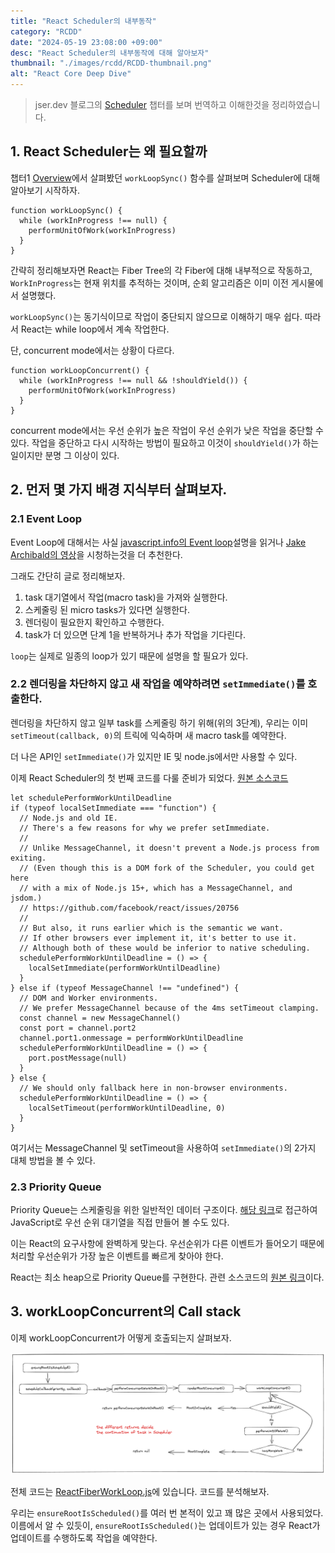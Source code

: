 ```yaml
---
title: "React Scheduler의 내부동작"
category: "RCDD"
date: "2024-05-19 23:08:00 +09:00"
desc: "React Scheduler의 내부동작에 대해 알아보자"
thumbnail: "./images/rcdd/RCDD-thumbnail.png"
alt: "React Core Deep Dive"
---
```


> jser.dev 블로그의 [Scheduler](https://jser.dev/react/2022/03/16/how-react-scheduler-works) 챕터를 보며 번역하고 이해한것을 정리하였습니다.

## 1. React Scheduler는 왜 필요할까

챕터1 [Overview](https://jser.dev/2023-07-11-overall-of-react-internals)에서 살펴봤던 `workLoopSync()` 함수를 살펴보며 Scheduler에 대해 알아보기 시작하자.

```tsx
function workLoopSync() {
  while (workInProgress !== null) {
    performUnitOfWork(workInProgress)
  }
}
```

간략히 정리해보자면 React는 Fiber Tree의 각 Fiber에 대해 내부적으로 작동하고, `WorkInProgress`는 현재 위치를 추적하는 것이며, 순회 알고리즘은 이미 이전 게시물에서 설명했다.

`workLoopSync()`는 동기식이므로 작업이 중단되지 않으므로 이해하기 매우 쉽다. 따라서 React는 while loop에서 계속 작업한다.

단, concurrent mode에서는 상황이 다르다.

```tsx
function workLoopConcurrent() {
  while (workInProgress !== null && !shouldYield()) {
    performUnitOfWork(workInProgress)
  }
}
```

concurrent mode에서는 우선 순위가 높은 작업이 우선 순위가 낮은 작업을 중단할 수 있다. 작업을 중단하고 다시 시작하는 방법이 필요하고 이것이 `shouldYield()`가 하는 일이지만 분명 그 이상이 있다.

## 2. 먼저 몇 가지 배경 지식부터 살펴보자.

### 2.1 Event Loop

Event Loop에 대해서는 사실 [javascript.info의 Event loop](https://javascript.info/event-loop)설명을 읽거나 [Jake Archibald의 영상](https://x.com/jaffathecake/status/961980260194684928)을 시청하는것을 더 추천한다.

그래도 간단히 글로 정리해보자.

1. task 대기열에서 작업(macro task)을 가져와 실행한다.
2. 스케줄링 된 micro tasks가 있다면 실행한다.
3. 렌더링이 필요한지 확인하고 수행한다.
4. task가 더 있으면 단계 1을 반복하거나 추가 작업을 기다린다.

`loop`는 실제로 일종의 loop가 있기 때문에 설명을 할 필요가 있다.

### 2.2 렌더링을 차단하지 않고 새 작업을 예약하려면 `setImmediate()`를 호출한다.

렌더링을 차단하지 않고 일부 task를 스케줄링 하기 위해(위의 3단계), 우리는 이미 `setTimeout(callback, 0)`의 트릭에 익숙하며 새 macro task를 예약한다.

더 나은 API인 `setImmediate()`가 있지만 IE 및 node.js에서만 사용할 수 있다.

이제 React Scheduler의 첫 번째 코드를 다룰 준비가 되었다. [원본 소스코드](https://github.com/facebook/react/blob/e62a8d754548a490c2a3bcff3b420e5eedaf11c0/packages/scheduler/src/forks/Scheduler.js#L550)

```tsx
let schedulePerformWorkUntilDeadline
if (typeof localSetImmediate === "function") {
  // Node.js and old IE.
  // There's a few reasons for why we prefer setImmediate.
  //
  // Unlike MessageChannel, it doesn't prevent a Node.js process from exiting.
  // (Even though this is a DOM fork of the Scheduler, you could get here
  // with a mix of Node.js 15+, which has a MessageChannel, and jsdom.)
  // https://github.com/facebook/react/issues/20756
  //
  // But also, it runs earlier which is the semantic we want.
  // If other browsers ever implement it, it's better to use it.
  // Although both of these would be inferior to native scheduling.
  schedulePerformWorkUntilDeadline = () => {
    localSetImmediate(performWorkUntilDeadline)
  }
} else if (typeof MessageChannel !== "undefined") {
  // DOM and Worker environments.
  // We prefer MessageChannel because of the 4ms setTimeout clamping.
  const channel = new MessageChannel()
  const port = channel.port2
  channel.port1.onmessage = performWorkUntilDeadline
  schedulePerformWorkUntilDeadline = () => {
    port.postMessage(null)
  }
} else {
  // We should only fallback here in non-browser environments.
  schedulePerformWorkUntilDeadline = () => {
    localSetTimeout(performWorkUntilDeadline, 0)
  }
}
```

여기서는 MessageChannel 및 setTimeout을 사용하여 `setImmediate()`의 2가지 대체 방법을 볼 수 있다.

### 2.3 Priority Queue

Priority Queue는 스케줄링을 위한 일반적인 데이터 구조이다. [해당 링크](https://bigfrontend.dev/problem/create-a-priority-queue-in-JavaScript)로 접근하여 JavaScript로 우선 순위 대기열을 직접 만들어 볼 수도 있다.

이는 React의 요구사항에 완벽하게 맞는다. 우선순위가 다른 이벤트가 들어오기 때문에 처리할 우선순위가 가장 높은 이벤트를 빠르게 찾아야 한다.

React는 최소 heap으로 Priority Queue를 구현한다. 관련 소스코드의 [원본 링크](https://github.com/facebook/react/blob/e62a8d754548a490c2a3bcff3b420e5eedaf11c0/packages/scheduler/src/SchedulerMinHeap.js)이다.

## 3. workLoopConcurrent의 Call stack

이제 workLoopConcurrent가 어떻게 호출되는지 살펴보자.

![](./images/rcdd/scheduler/scheduler-1.png)

전체 코드는 [ReactFiberWorkLoop.js](https://github.com/facebook/react/blob/e62a8d754548a490c2a3bcff3b420e5eedaf11c0/packages/react-reconciler/src/ReactFiberWorkLoop.old.js)에 있습니다. 코드를 분석해보자.

우리는 `ensureRootIsScheduled()`를 여러 번 본적이 있고 꽤 많은 곳에서 사용되었다. 이름에서 알 수 있듯이, `ensureRootIsScheduled()`는 업데이트가 있는 경우 React가 업데이트를 수행하도록 작업을 예약한다.
